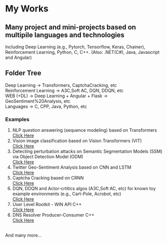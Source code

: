 # My Works
## Many project and mini-projects based on multipile languages and technologies
Including Deep Learning (e.g., Pytorch, Tensorflow, Keras, Chainer), Reinforcement Learning, Python, C, C++.
(Also: .NET(C#), Java, Javascript and Angular)
## Folder Tree
Deep Learning -> Transformers, CaptchaCracking, etc<br>
Reinforcement Learning -> A3C,Soft AC, DQN, DDQN, etc<br>
WEB (+DL) -> Deep Learning + Angular + Flask -> GeoSentiment%20Analysis, etc<br>
Languages -> C, CPP, Java, Python, etc<br>
### Examples
1. NLP question answering (sequence modeling) based on Transformers <br> 
[Click Here](https://github.com/orel1212/MyWorks/tree/main/Deep%20Learning/Transformers/NLP_Sequence_modeling_Original_Transformer) <br>
2. Vision image classification based on Vision Transformers (VIT) <br>
[Click Here](https://github.com/orel1212/MyWorks/tree/main/Deep%20Learning/Transformers/Vision_ViT_Transformer_Image_classification) <br>
3. Detecting perturbation attacks on Semantic Segmentation Models (SSM) via Object Detection Model (ODM) <br>
[Click Here](https://github.com/orel1212/MyWorks/tree/main/Deep%20Learning/SSM%20ODM) <br>
4. Twitter Geo-Sentiment Analysis based on CNN and LSTM <br>
[Click Here](https://github.com/orel1212/MyWorks/tree/main/WEB%20(%2BDL)/Deep%20Learning%20%2B%20Angular%20%2B%20Flask/GeoSentiment%20Analysis) <br>
5. Captcha Cracking based on CRNN <br>
[Click Here](https://github.com/orel1212/MyWorks/tree/main/Deep%20Learning/CaptchaCracking) <br>
6. DQN, DDQN and Actor-crtitics algos (A3C,Soft AC, etc) for known toy example environments (e.g., Cart-Pole, Acrobot, etc)<br>
[Click Here](https://github.com/orel1212/MyWorks/tree/main/Reinforcement%20Learning) <br>
7. User Level Rootkit - WIN API C++<br>
[Click Here](https://github.com/orel1212/MyWorks/tree/main/CPP/UserlevelRootKit) <br>
8. DNS Resolver Producer-Consumer C++<br>
[Click Here](https://github.com/orel1212/MyWorks/tree/main/CPP/DNSProducerConsumer) <br>
<br>
And many more...
 
